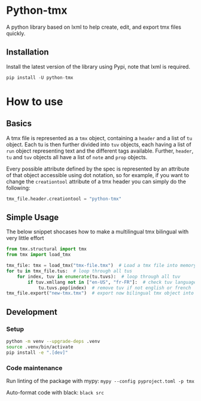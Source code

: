 # Python-tmx
A python library based on lxml to help create, edit, and export tmx files quickly.

## Installation
Install the latest version of the library using Pypi, note that lxml is required.

```python
pip install -U python-tmx
```

# How to use
## Basics
A tmx file is represented as a `tmx` object, containing a `header` and a list of `tu` object. Each tu is then further divided into `tuv` objects, each having a list of `run` object representing text and the different tags available.
Further, `header`, `tu` and `tuv` objects all have a list of `note` and `prop` objects.

Every possible attribute defined by the spec is represented by an attribute of that object accessible using dot notation,
so for example, if you want to change the `creationtool` attribute of a tmx header you can simply do the following:
```python
tmx_file.header.creationtool = "python-tmx"
```
## Simple Usage
The below snippet shocases how to make a multilingual tmx bilingual with very little effort
```python
from tmx.structural import tmx
from tmx import load_tmx

tmx_file: tmx = load_tmx("tmx-file.tmx")  # Load a tmx file into memory
for tu in tmx_file.tus:  # loop through all tus
    for index, tuv in enumerate(tu.tuvs):  # loop through all tuv
        if tuv.xmllang not in ["en-US", "fr-FR"]:  # check tuv language
            tu.tuvs.pop(index)  # remove tuv if not english or french
tmx_file.export("new-tmx.tmx")  # export now bilingual tmx object into a tmx file
```

## Development

### Setup

```bash
python -m venv --upgrade-deps .venv
source .venv/bin/activate
pip install -e ".[dev]"
```

### Code maintenance
Run linting of the package with mypy:
`mypy --config pyproject.toml -p tmx`

Auto-format code with black:
`black src`



